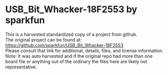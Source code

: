
# USB_Bit_Whacker-18F2553 by sparkfun  
This is a harvested standardized copy of a project from github.  
The original project can be found at:  
https://github.com/sparkfun/USB_Bit_Whacker-18F2553  
Please consult that link for additional, details, files, and license information.  
Note: It was auto harvested and if the original repo had more than one board file or anything out of the ordinary the files here are likely not representative.  
    